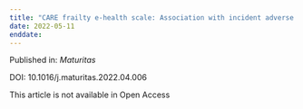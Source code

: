 ```yaml
---
title: "CARE frailty e-health scale: Association with incident adverse health outcomes and comparison with the Cardiovascular Health Study frailty scale in the NuAge cohort."
date: 2022-05-11
enddate:
---
```


Published in: *Maturitas*

DOI: 10.1016/j.maturitas.2022.04.006

This article is not available in Open Access


